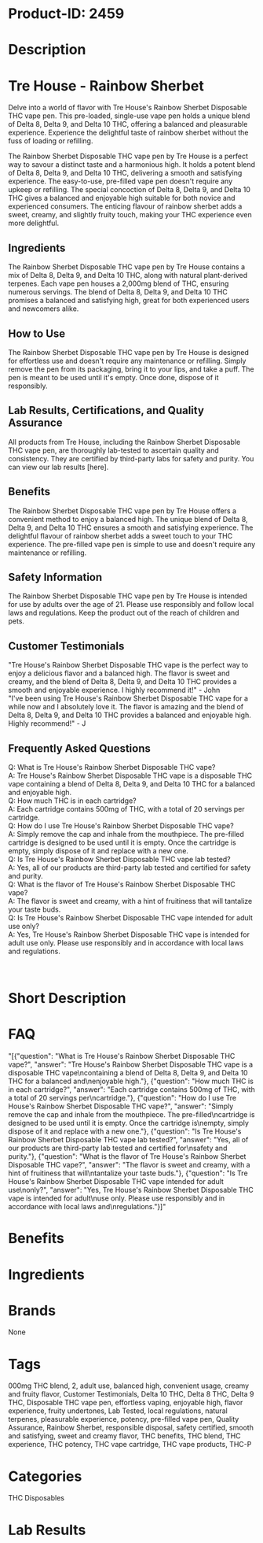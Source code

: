 # Product-ID: 2459

# Description

<h1>Tre House - Rainbow Sherbet</h1>
<p>Delve into a world of flavor with Tre House's Rainbow Sherbet Disposable THC vape pen. This pre-loaded, single-use vape pen holds a unique blend of Delta 8, Delta 9, and Delta 10 THC, offering a balanced and pleasurable experience. Experience the delightful taste of rainbow sherbet without the fuss of loading or refilling.</p>
<p>The Rainbow Sherbet Disposable THC vape pen by Tre House is a perfect way to savour a distinct taste and a harmonious high. It holds a potent blend of Delta 8, Delta 9, and Delta 10 THC, delivering a smooth and satisfying experience. The easy-to-use, pre-filled vape pen doesn't require any upkeep or refilling. The special concoction of Delta 8, Delta 9, and Delta 10 THC gives a balanced and enjoyable high suitable for both novice and experienced consumers. The enticing flavour of rainbow sherbet adds a sweet, creamy, and slightly fruity touch, making your THC experience even more delightful.</p>
<h2>Ingredients</h2>
<p>The Rainbow Sherbet Disposable THC vape pen by Tre House contains a mix of Delta 8, Delta 9, and Delta 10 THC, along with natural plant-derived terpenes. Each vape pen houses a 2,000mg blend of THC, ensuring numerous servings. The blend of Delta 8, Delta 9, and Delta 10 THC promises a balanced and satisfying high, great for both experienced users and newcomers alike.</p>
<h2>How to Use</h2>
<p>The Rainbow Sherbet Disposable THC vape pen by Tre House is designed for effortless use and doesn't require any maintenance or refilling. Simply remove the pen from its packaging, bring it to your lips, and take a puff. The pen is meant to be used until it's empty. Once done, dispose of it responsibly.</p>
<h2>Lab Results, Certifications, and Quality Assurance</h2>
<p>All products from Tre House, including the Rainbow Sherbet Disposable THC vape pen, are thoroughly lab-tested to ascertain quality and consistency. They are certified by third-party labs for safety and purity. You can view our lab results [here].</p>
<h2>Benefits</h2>
<p>The Rainbow Sherbet Disposable THC vape pen by Tre House offers a convenient method to enjoy a balanced high. The unique blend of Delta 8, Delta 9, and Delta 10 THC ensures a smooth and satisfying experience. The delightful flavour of rainbow sherbet adds a sweet touch to your THC experience. The pre-filled vape pen is simple to use and doesn't require any maintenance or refilling.</p>
<h2>Safety Information</h2>
<p>The Rainbow Sherbet Disposable THC vape pen by Tre House is intended for use by adults over the age of 21. Please use responsibly and follow local laws and regulations. Keep the product out of the reach of children and pets.</p>
<h2>Customer Testimonials</h2>
<p>"Tre House's Rainbow Sherbet Disposable THC vape is the perfect way to enjoy a delicious flavor and a balanced high. The flavor is sweet and creamy, and the blend of Delta 8, Delta 9, and Delta 10 THC provides a smooth and enjoyable experience. I highly recommend it!" - John<br />
"I've been using Tre House's Rainbow Sherbet Disposable THC vape for a while now and I absolutely love it. The flavor is amazing and the blend of Delta 8, Delta 9, and Delta 10 THC provides a balanced and enjoyable high. Highly recommend!" - J</p>
<h2>Frequently Asked Questions</h2>
<p>Q: What is Tre House's Rainbow Sherbet Disposable THC vape?<br />
A: Tre House's Rainbow Sherbet Disposable THC vape is a disposable THC vape containing a blend of Delta 8, Delta 9, and Delta 10 THC for a balanced and enjoyable high.<br />
Q: How much THC is in each cartridge?<br />
A: Each cartridge contains 500mg of THC, with a total of 20 servings per cartridge.<br />
Q: How do I use Tre House's Rainbow Sherbet Disposable THC vape?<br />
A: Simply remove the cap and inhale from the mouthpiece. The pre-filled cartridge is designed to be used until it is empty. Once the cartridge is empty, simply dispose of it and replace with a new one.<br />
Q: Is Tre House's Rainbow Sherbet Disposable THC vape lab tested?<br />
A: Yes, all of our products are third-party lab tested and certified for safety and purity.<br />
Q: What is the flavor of Tre House's Rainbow Sherbet Disposable THC vape?<br />
A: The flavor is sweet and creamy, with a hint of fruitiness that will tantalize your taste buds.<br />
Q: Is Tre House's Rainbow Sherbet Disposable THC vape intended for adult use only?<br />
A: Yes, Tre House's Rainbow Sherbet Disposable THC vape is intended for adult use only. Please use responsibly and in accordance with local laws and regulations.</p>
<p>&nbsp;</p>


# Short Description



# FAQ
"[{\"question\": \"What is Tre House's Rainbow Sherbet Disposable THC vape?\", \"answer\": \"Tre House's Rainbow Sherbet Disposable THC vape is a disposable THC vape\\ncontaining a blend of Delta 8, Delta 9, and Delta 10 THC for a balanced and\\nenjoyable high.\"}, {\"question\": \"How much THC is in each cartridge?\", \"answer\": \"Each cartridge contains 500mg of THC, with a total of 20 servings per\\ncartridge.\"}, {\"question\": \"How do I use Tre House's Rainbow Sherbet Disposable THC vape?\", \"answer\": \"Simply remove the cap and inhale from the mouthpiece. The pre-filled\\ncartridge is designed to be used until it is empty. Once the cartridge is\\nempty, simply dispose of it and replace with a new one.\"}, {\"question\": \"Is Tre House's Rainbow Sherbet Disposable THC vape lab tested?\", \"answer\": \"Yes, all of our products are third-party lab tested and certified for\\nsafety and purity.\"}, {\"question\": \"What is the flavor of Tre House's Rainbow Sherbet Disposable THC vape?\", \"answer\": \"The flavor is sweet and creamy, with a hint of fruitiness that will\\ntantalize your taste buds.\"}, {\"question\": \"Is Tre House's Rainbow Sherbet Disposable THC vape intended for adult use\\nonly?\", \"answer\": \"Yes, Tre House's Rainbow Sherbet Disposable THC vape is intended for adult\\nuse only. Please use responsibly and in accordance with local laws and\\nregulations.\"}]"

# Benefits



# Ingredients



# Brands

None

# Tags

000mg THC blend, 2, adult use, balanced high, convenient usage, creamy and fruity flavor, Customer Testimonials, Delta 10 THC, Delta 8 THC, Delta 9 THC, Disposable THC vape pen, effortless vaping, enjoyable high, flavor experience, fruity undertones, Lab Tested, local regulations, natural terpenes, pleasurable experience, potency, pre-filled vape pen, Quality Assurance, Rainbow Sherbet, responsible disposal, safety certified, smooth and satisfying, sweet and creamy flavor, THC benefits, THC blend, THC experience, THC potency, THC vape cartridge, THC vape products, THC-P

# Categories

THC Disposables

# Lab Results
